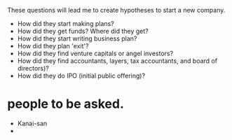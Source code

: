 These questions will lead me to create hypotheses to start a new company.


- How did they start making plans?
- How did they get funds? Where did they get?
- How did they start writing business plan?
- How did they plan 'exit'?
- How did they find venture capitals or angel investors?
- How did they find accountants, layers, tax accountants, and board of directors)?
- How did they do IPO (initial public offering)?

# people to be asked.
- Kanai-san
- 
